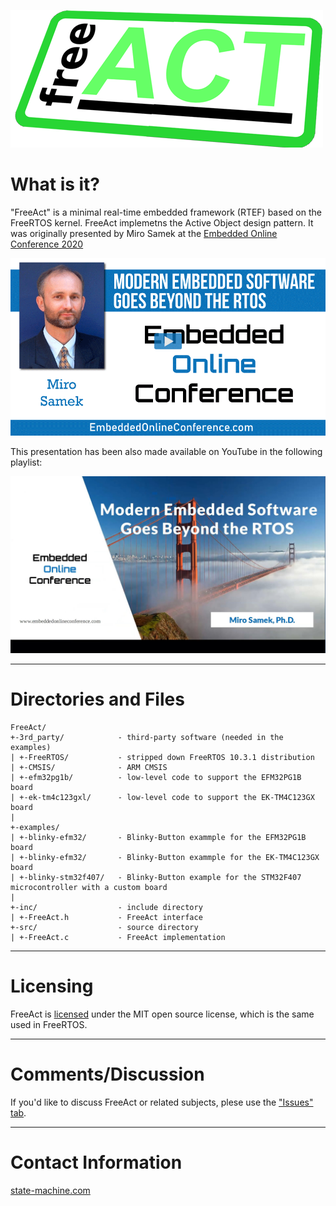 ![FreeACT](img/FreeACT.png)


# What is it?
"FreeAct" is a minimal real-time embedded framework (RTEF) based on the
FreeRTOS kernel. FreeAct implemetns the Active Object design pattern.
It was originally presented by Miro Samek at the
[Embedded Online Conference 2020](https://www.embeddedonlineconference.com/session/Modern_Embedded_Software_Goes_Beyond_the_RTOS)

[![Miro Samek at Embedded Online Conference](img/EOC_Miro.png)](https://www.embeddedonlineconference.com/session/Modern_Embedded_Software_Goes_Beyond_the_RTOS)


This presentation has been also made available on YouTube in the following playlist:

[![Beyond the RTOS on YouTube](img/Beyond_the_RTOS.jpg)](https://www.youtube.com/playlist?list=PLPW8O6W-1chytjkg63-tM7MI0BvGxxPIP)


---------------------------------------------------------------------
# Directories and Files

```
FreeAct/
+-3rd_party/       		- third-party software (needed in the examples)
| +-FreeRTOS/      		- stripped down FreeRTOS 10.3.1 distribution
| +-CMSIS/         		- ARM CMSIS
| +-efm32pg1b/     		- low-level code to support the EFM32PG1B board
| +-ek-tm4c123gxl/ 		- low-level code to support the EK-TM4C123GX board
|
+-examples/
| +-blinky-efm32/  		- Blinky-Button exammple for the EFM32PG1B board
| +-blinky-efm32/  		- Blinky-Button exammple for the EK-TM4C123GX board
| +-blinky-stm32f407/	- Blinky-Button example for the STM32F407 microcontroller with a custom board
|
+-inc/             		- include directory
| +-FreeAct.h      		- FreeAct interface
+-src/             		- source directory
| +-FreeAct.c      		- FreeAct implementation
```

---------------------------------------------------------------------
# Licensing
FreeAct is [licensed](LICENSE.txt) under the MIT open source license, which is the same
used in FreeRTOS.


---------------------------------------------------------------------
# Comments/Discussion
If you'd like to discuss FreeAct or related subjects, plese use the ["Issues" tab](https://github.com/QuantumLeaps/FreeAct/issues).


---------------------------------------------------------------------
# Contact Information

[state-machine.com](https://www.state-machine.com)
